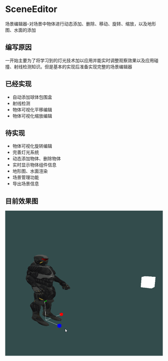 # SceneEditor
场景编辑器-对场景中物体进行动态添加、删除、移动、旋转、缩放，以及地形图、水面的添加

## 编写原因
一开始主要为了将学习到的灯光技术加以应用并能实时调整观察效果以及应用碰撞、射线检测知识。但是基本的实现后准备实现完整的场景编辑器

## 已经实现
- 自动添加球体包围盒
- 射线检测
- 物体可视化平移编辑
- 物体可视化缩放编辑
## 待实现
- 物体可视化旋转编辑
- 完善灯光系统
- 动态添加物体、删除物体
- 实时显示物体组件信息
- 地形图、水面渲染
- 场景管理功能
- 导出场景信息

## 目前效果图
![Engine](./Display/2017-8-6.gif)
